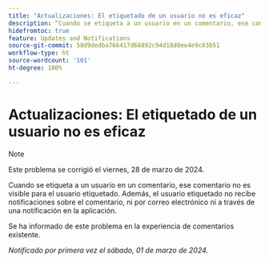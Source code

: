 ```yaml
---
title: "Actualizaciones: El etiquetado de un usuario no es eficaz"
description: “Cuando se etiqueta a un usuario en un comentario, ese comentario no es visible para el usuario etiquetado. Además, el usuario etiquetado no recibe una notificación sobre el comentario, ni por correo electrónico ni a través de una notificación dentro de la aplicación”.
hidefromtoc: true
feature: Updates and Notifications
source-git-commit: 58d9dedba766417d68892c94d18d0ee4e9c03b51
workflow-type: ht
source-wordcount: '101'
ht-degree: 100%

---
```



# Actualizaciones: El etiquetado de un usuario no es eficaz

>[!NOTE]
>
>Este problema se corrigió el viernes, 28 de marzo de 2024.

Cuando se etiqueta a un usuario en un comentario, ese comentario no es visible para el usuario etiquetado. Además, el usuario etiquetado no recibe notificaciones sobre el comentario, ni por correo electrónico ni a través de una notificación en la aplicación.

Se ha informado de este problema en la experiencia de comentarios existente.

_Notificado por primera vez el sábado, 01 de marzo de 2024._
